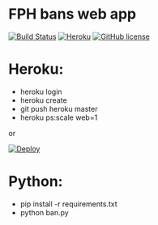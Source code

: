 FPH bans web app
======
[![Build Status](https://travis-ci.com/stqism/fph_bans.svg?token=Tpv4j5YDTwy7oaWvJpJ3&branch=master)](https://travis-ci.com/stqism/fph_bans) [![Heroku](https://heroku-badge.herokuapp.com/?app=fph-bans&style=flat&svg=1)](https://fph-bans.herokuapp.com) [![GitHub license](http://img.shields.io/:license-proprietary-blue.svg)]()


Heroku:
===
* heroku login
* heroku create
* git push heroku master
* heroku ps:scale web=1

or 

[![Deploy](https://www.herokucdn.com/deploy/button.svg)](https://heroku.com/deploy?template=https://github.com/stqism/fph_bans)

Python:
===
* pip install -r requirements.txt
* python ban.py

